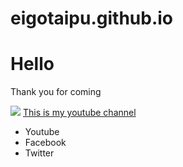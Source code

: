 # eigotaipu.github.io

<h1>Hello</h1>
<p>Thank you for coming</p>
<img src="https://prog-8.com/images/html/beginner/wanko.jpg">
<a href="https://www.youtube.com/channel/UCMxcbkH5c0fko8qsLkUp_Ng">This is my youtube channel<a>
  
<ul>
  <li href="https://www.youtube.com/channel/UCMxcbkH5c0fko8qsLkUp_Ng">Youtube</li>
  <li href="https://www.facebook.com/chibaatsuki/">Facebook</li>
  <li>Twitter</li>
</ul>
